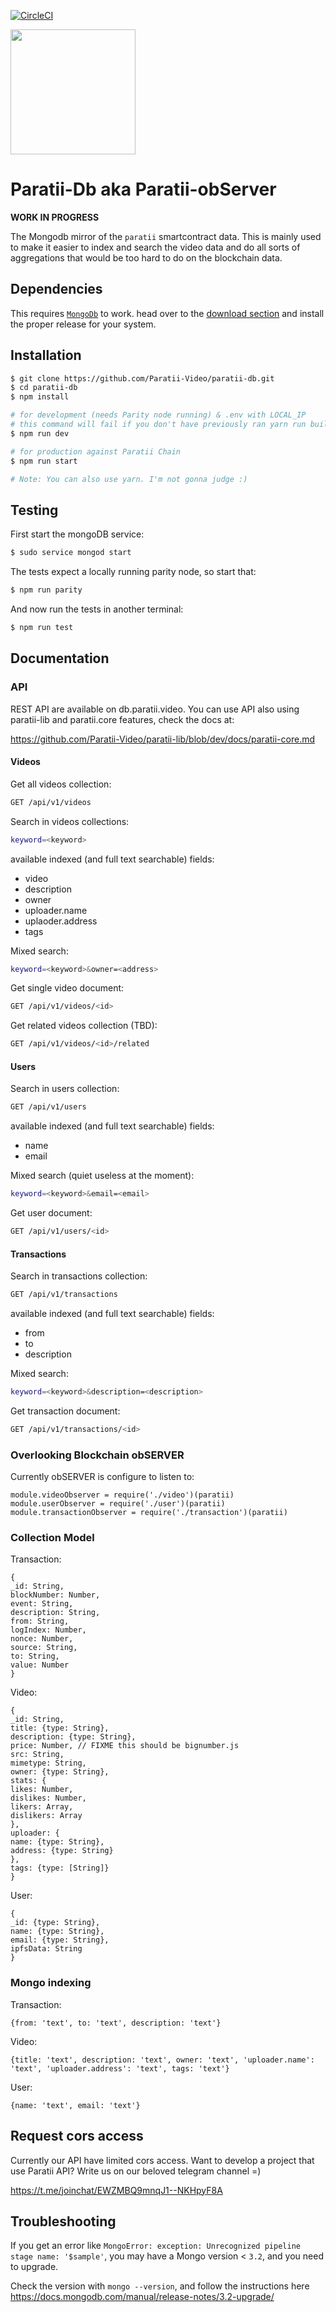 [![CircleCI](https://circleci.com/gh/Paratii-Video/paratii-lib.svg?style=svg)](https://circleci.com/gh/Paratii-Video/paratii-db)

<img src="https://github.com/Paratii-Video/paratiisite/blob/master/public/svgs/paratii-logo.svg" width="200">


# Paratii-Db aka Paratii-obServer

**WORK IN PROGRESS**

The Mongodb mirror of the `paratii` smartcontract data. This is mainly used to
make it easier to index and search the video data and do all sorts of aggregations
that would be too hard to do on the blockchain data.

## Dependencies

This requires [`MongoDb`](https://www.mongodb.com/) to work. head over to the [download section](https://docs.mongodb.com/manual/tutorial/install-mongodb-on-ubuntu) and install the proper release for your system.

## Installation

```bash
$ git clone https://github.com/Paratii-Video/paratii-db.git
$ cd paratii-db
$ npm install

# for development (needs Parity node running) & .env with LOCAL_IP
# this command will fail if you don't have previously ran yarn run build:dev on paratii-portal
$ npm run dev

# for production against Paratii Chain
$ npm run start

# Note: You can also use yarn. I'm not gonna judge :)
```

## Testing

First start the mongoDB service:

```bash
$ sudo service mongod start
```
The tests expect a locally running parity node, so start that:

```bash
$ npm run parity
```
And now run the tests in another terminal:
```bash
$ npm run test
```

## Documentation


### API

REST API are available on db.paratii.video.
You can use API also using paratii-lib and paratii.core features, check the docs at:

https://github.com/Paratii-Video/paratii-lib/blob/dev/docs/paratii-core.md

#### Videos

Get all videos collection:


```bash
GET /api/v1/videos
```

Search in videos collections:

```bash
keyword=<keyword>
```

available indexed (and full text searchable) fields:

* video
* description
* owner
* uploader.name
* uplaoder.address
* tags

Mixed search:
```bash
keyword=<keyword>&owner=<address>
```

Get single video document:

```bash
GET /api/v1/videos/<id>
```

Get related videos collection (TBD):

```bash
GET /api/v1/videos/<id>/related
```
#### Users


Search in users collection:

```bash
GET /api/v1/users
```

available indexed (and full text searchable) fields:

* name
* email

Mixed search (quiet useless at the moment):
```bash
keyword=<keyword>&email=<email>
```

Get user document:

```bash
GET /api/v1/users/<id>
```
#### Transactions

Search in transactions collection:

```bash
GET /api/v1/transactions
```
available indexed (and full text searchable) fields:

* from
* to
* description

Mixed search:
```bash
keyword=<keyword>&description=<description>
```


Get transaction document:

```bash
GET /api/v1/transactions/<id>
```


### Overlooking Blockchain obSERVER

Currently obSERVER is configure to listen to:

```
module.videoObserver = require('./video')(paratii)
module.userObserver = require('./user')(paratii)
module.transactionObserver = require('./transaction')(paratii)

```

### Collection Model

Transaction:
```
{
_id: String,
blockNumber: Number,
event: String,
description: String,
from: String,
logIndex: Number,
nonce: Number,
source: String,
to: String,
value: Number
}
```

Video:
```
{
_id: String,
title: {type: String},
description: {type: String},
price: Number, // FIXME this should be bignumber.js
src: String,
mimetype: String,
owner: {type: String},
stats: {
likes: Number,
dislikes: Number,
likers: Array,
dislikers: Array
},
uploader: {
name: {type: String},
address: {type: String}
},
tags: {type: [String]}
}
```

User:
```
{
_id: {type: String},
name: {type: String},
email: {type: String},
ipfsData: String
}
```

### Mongo indexing

Transaction:

```
{from: 'text', to: 'text', description: 'text'}
```


Video:
```
{title: 'text', description: 'text', owner: 'text', 'uploader.name': 'text', 'uploader.address': 'text', tags: 'text'}
```

User:
```
{name: 'text', email: 'text'}
```

## Request cors access

Currently our API have limited cors access.
Want to develop a project that use Paratii API?
Write us on our beloved telegram channel =)

https://t.me/joinchat/EWZMBQ9mnqJ1--NKHpyF8A

## Troubleshooting

If you get an error like `MongoError: exception: Unrecognized pipeline stage name: '$sample'`, you may have a Mongo version < `3.2`, and you need to upgrade.

Check the version with `mongo --version`, and follow the instructions here https://docs.mongodb.com/manual/release-notes/3.2-upgrade/

